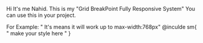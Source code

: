Hi It's me Nahid. This is my "Grid BreakPoint Fully Responsive System" You can use this in your project.

For Example: 
      " It's means it will work up to max-width:768px"
      @inculde sm{
      " make your style here "
      }
